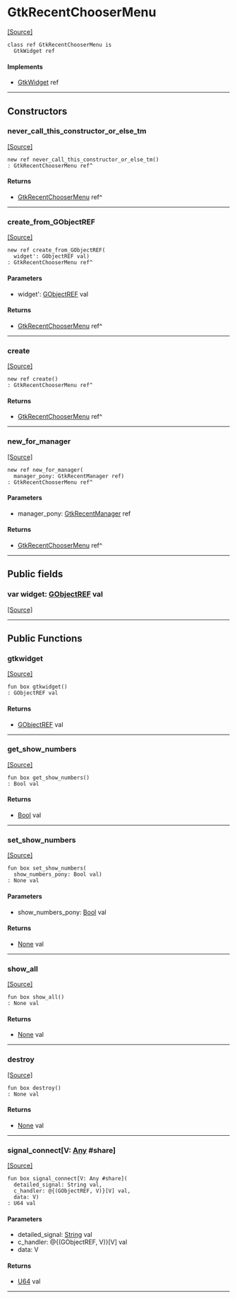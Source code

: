 # GtkRecentChooserMenu
<span class="source-link">[[Source]](src/gtk3/GtkRecentChooserMenu.md#L6)</span>
```pony
class ref GtkRecentChooserMenu is
  GtkWidget ref
```

#### Implements

* [GtkWidget](gtk3-GtkWidget.md) ref

---

## Constructors

### never_call_this_constructor_or_else_tm
<span class="source-link">[[Source]](src/gtk3/GtkRecentChooserMenu.md#L10)</span>


```pony
new ref never_call_this_constructor_or_else_tm()
: GtkRecentChooserMenu ref^
```

#### Returns

* [GtkRecentChooserMenu](gtk3-GtkRecentChooserMenu.md) ref^

---

### create_from_GObjectREF
<span class="source-link">[[Source]](src/gtk3/GtkRecentChooserMenu.md#L13)</span>


```pony
new ref create_from_GObjectREF(
  widget': GObjectREF val)
: GtkRecentChooserMenu ref^
```
#### Parameters

*   widget': [GObjectREF](gtk3-..-gobject-GObjectREF.md) val

#### Returns

* [GtkRecentChooserMenu](gtk3-GtkRecentChooserMenu.md) ref^

---

### create
<span class="source-link">[[Source]](src/gtk3/GtkRecentChooserMenu.md#L17)</span>


```pony
new ref create()
: GtkRecentChooserMenu ref^
```

#### Returns

* [GtkRecentChooserMenu](gtk3-GtkRecentChooserMenu.md) ref^

---

### new_for_manager
<span class="source-link">[[Source]](src/gtk3/GtkRecentChooserMenu.md#L20)</span>


```pony
new ref new_for_manager(
  manager_pony: GtkRecentManager ref)
: GtkRecentChooserMenu ref^
```
#### Parameters

*   manager_pony: [GtkRecentManager](gtk3-GtkRecentManager.md) ref

#### Returns

* [GtkRecentChooserMenu](gtk3-GtkRecentChooserMenu.md) ref^

---

## Public fields

### var widget: [GObjectREF](gtk3-..-gobject-GObjectREF.md) val
<span class="source-link">[[Source]](src/gtk3/GtkRecentChooserMenu.md#L7)</span>



---

## Public Functions

### gtkwidget
<span class="source-link">[[Source]](src/gtk3/GtkRecentChooserMenu.md#L9)</span>


```pony
fun box gtkwidget()
: GObjectREF val
```

#### Returns

* [GObjectREF](gtk3-..-gobject-GObjectREF.md) val

---

### get_show_numbers
<span class="source-link">[[Source]](src/gtk3/GtkRecentChooserMenu.md#L24)</span>


```pony
fun box get_show_numbers()
: Bool val
```

#### Returns

* [Bool](builtin-Bool.md) val

---

### set_show_numbers
<span class="source-link">[[Source]](src/gtk3/GtkRecentChooserMenu.md#L27)</span>


```pony
fun box set_show_numbers(
  show_numbers_pony: Bool val)
: None val
```
#### Parameters

*   show_numbers_pony: [Bool](builtin-Bool.md) val

#### Returns

* [None](builtin-None.md) val

---

### show_all
<span class="source-link">[[Source]](src/gtk3/GtkWidget.md#L4)</span>


```pony
fun box show_all()
: None val
```

#### Returns

* [None](builtin-None.md) val

---

### destroy
<span class="source-link">[[Source]](src/gtk3/GtkWidget.md#L10)</span>


```pony
fun box destroy()
: None val
```

#### Returns

* [None](builtin-None.md) val

---

### signal_connect\[V: [Any](builtin-Any.md) #share\]
<span class="source-link">[[Source]](src/gtk3/GtkWidget.md#L13)</span>


```pony
fun box signal_connect[V: Any #share](
  detailed_signal: String val,
  c_handler: @{(GObjectREF, V)}[V] val,
  data: V)
: U64 val
```
#### Parameters

*   detailed_signal: [String](builtin-String.md) val
*   c_handler: @{(GObjectREF, V)}[V] val
*   data: V

#### Returns

* [U64](builtin-U64.md) val

---


